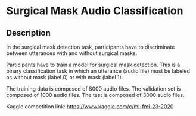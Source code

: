 # Surgical Mask Audio Classification

## Description
In the surgical mask detection task, participants have to discriminate between utterances with and without surgical masks.  

Participants have to train a model for surgical mask detection. This is a binary classification task in which an utterance (audio file) must be labeled as without mask (label 0) or with mask (label 1).  

The training data is composed of 8000 audio files. The validation set is composed of 1000 audio files. The test is composed of 3000 audio files.  

Kaggle competition link: https://www.kaggle.com/c/ml-fmi-23-2020  
